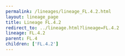 ```yaml
---
permalink: /lineages/lineage_FL.4.2.html
layout: lineage_page
title: Lineage FL.4.2
redirect_to: ../lineage.html?lineage=FL.4.2
lineage: FL.4.2
parent: FL.4
children: ['FL.4.2']
---
```

